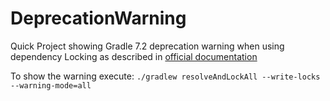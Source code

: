 # DeprecationWarning

Quick Project showing Gradle 7.2 deprecation warning when using dependency Locking as described in [official documentation](https://docs.gradle.org/current/userguide/dependency_locking.html)

To show the warning execute:
```./gradlew resolveAndLockAll --write-locks --warning-mode=all```
